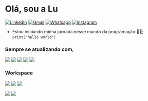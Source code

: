 


# Olá, sou a Lu

[![LinkedIn](https://img.shields.io/badge/LinkedIn-0077B5?style=for-the-badge&logo=linkedin&logoColor=white)](https://www.linkedin.com/in/luzineide-fonseca-537295189/) [![Gmail](https://img.shields.io/badge/OUTLOOK-2E6ABC?style=for-the-badge&logo=microsoft-outlook&logoColor=white)](mailto:gina.dev@outlook.com.br?subject=Contato&amp;body=Ola) [![Whatsapp](https://img.shields.io/badge/WhatsApp-25D366?style=for-the-badge&logo=whatsapp&logoColor=white)](https://web.whatsapp.com/send?phone=5511949071497&text=Hi+from+GitHub) [![Instagram](https://img.shields.io/badge/Instagram-E4405F?style=for-the-badge&logo=instagram&logoColor=white)](https://www.instagram.com/gina.luzyy) 

- Estou iniciando minha jornada nesse mundo da programação 👨‍💻;
```` print("hello world") ````


### Sempre se atualizando com, 

<p float="left">

  <img src="https://img.shields.io/badge/JavaScript-323330?style=for-the-badge&logo=javascript&logoColor=F7DF1E" />
  <img src="https://img.shields.io/badge/TYPESCRIPT-327EC9?&style=for-the-badge&logo=typescript&logoColor=white" />
  <img src="https://img.shields.io/badge/REACT-61dafb?&style=for-the-badge&logo=react&logoColor=black" />
  <img src="https://img.shields.io/badge/HTML-323330?style=for-the-badge&logo=html5&logoColor=#E34F26" />
  <img src="https://img.shields.io/badge/CSS-323330?style=for-the-badge&logo=css3&logoColor=1572B6" />
  
</p>

### Workspace

<p float="left">

  <img src="https://img.shields.io/badge/Windows-10-0078D6?style=for-the-badge&logo=windows&logoColor=white" />

  <img src="https://img.shields.io/badge/AMD-A10-9700?style=for-the-badge&logo=amd&logoColor=white&color=ff4646" />
  
  <img src="https://img.shields.io/badge/NVIDIA-GTX750TI-76B900?style=for-the-badge&logo=nvidia&logoColor=white" />
  
</p>

<div>
  <img src="https://github-readme-stats.vercel.app/api?username=ginaluzyy&show_icons=true&theme=jolly&include_all_commits=true&count_private=true&hide_rank=true" />
  <img src="https://github-readme-stats.vercel.app/api/top-langs/?username=ginaluzyy&langs_count=7&theme=jolly" />  
</div>
